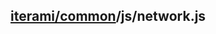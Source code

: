 [iterami/common](https://github.com/iterami/Documentation.htm/blob/gh-pages/common/README.md)/js/network.js
-----------------------------------------------------------------------------------------------------------
